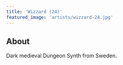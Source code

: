 ```yaml
---
title: 'Wizzard (24)'
featured_image: 'artists/wizzard-24.jpg'
---
```


## About

Dark medieval Dungeon Synth from Sweden.
